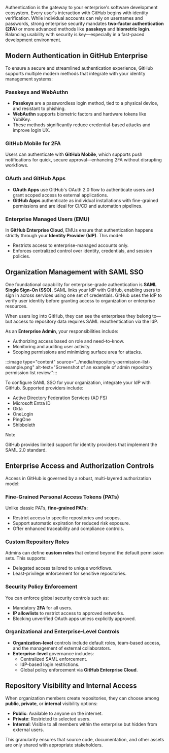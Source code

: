 Authentication is the gateway to your enterprise's software development ecosystem. Every user's interaction with GitHub begins with identity verification. While individual accounts can rely on usernames and passwords, strong enterprise security mandates **two-factor authentication (2FA)** or more advanced methods like **passkeys** and **biometric login**. Balancing usability with security is key—especially in a fast-paced development environment.

## Modern Authentication in GitHub Enterprise

To ensure a secure and streamlined authentication experience, GitHub supports multiple modern methods that integrate with your identity management systems:

### Passkeys and WebAuthn
- **Passkeys** are a passwordless login method, tied to a physical device, and resistant to phishing.
- **WebAuthn** supports biometric factors and hardware tokens like YubiKey.
- These methods significantly reduce credential-based attacks and improve login UX.

### GitHub Mobile for 2FA
Users can authenticate with **GitHub Mobile**, which supports push notifications for quick, secure approval—enhancing 2FA without disrupting workflows.

### OAuth and GitHub Apps
- **OAuth Apps** use GitHub's OAuth 2.0 flow to authenticate users and grant scoped access to external applications.
- **GitHub Apps** authenticate as individual installations with fine-grained permissions and are ideal for CI/CD and automation pipelines.

### Enterprise Managed Users (EMU)
In **GitHub Enterprise Cloud**, EMUs ensure that authentication happens strictly through your **Identity Provider (IdP)**. This model:
- Restricts access to enterprise-managed accounts only.
- Enforces centralized control over identity, credentials, and session policies.

## Organization Management with SAML SSO

One foundational capability for enterprise-grade authentication is **SAML Single Sign-On (SSO)**. SAML links your IdP with GitHub, enabling users to sign in across services using one set of credentials. GitHub uses the IdP to verify user identity before granting access to organization or enterprise resources.

When users log into GitHub, they can see the enterprises they belong to—but access to repository data requires SAML reauthentication via the IdP.

As an **Enterprise Admin**, your responsibilities include:
- Authorizing access based on role and need-to-know.
- Monitoring and auditing user activity.
- Scoping permissions and minimizing surface area for attacks.

:::image type="content" source="../media/repository-permission-list-example.png" alt-text="Screenshot of an example of admin repository permission list review.":::

To configure SAML SSO for your organization, integrate your IdP with GitHub. Supported providers include:
- Active Directory Federation Services (AD FS)
- Microsoft Entra ID
- Okta
- OneLogin
- PingOne
- Shibboleth

> [!NOTE]
> GitHub provides limited support for identity providers that implement the SAML 2.0 standard.

## Enterprise Access and Authorization Controls

Access in GitHub is governed by a robust, multi-layered authorization model:

### Fine-Grained Personal Access Tokens (PATs)
Unlike classic PATs, **fine-grained PATs**:
- Restrict access to specific repositories and scopes.
- Support automatic expiration for reduced risk exposure.
- Offer enhanced traceability and compliance controls.

### Custom Repository Roles
Admins can define **custom roles** that extend beyond the default permission sets. This supports:
- Delegated access tailored to unique workflows.
- Least-privilege enforcement for sensitive repositories.

### Security Policy Enforcement
You can enforce global security controls such as:
- Mandatory **2FA** for all users.
- **IP allowlists** to restrict access to approved networks.
- Blocking unverified OAuth apps unless explicitly approved.

### Organizational and Enterprise-Level Controls
- **Organization-level** controls include default roles, team-based access, and the management of external collaborators.
- **Enterprise-level** governance includes:
  - Centralized SAML enforcement.
  - IdP-based login restrictions.
  - Global policy enforcement via **GitHub Enterprise Cloud**.

## Repository Visibility and Internal Access

When organization members create repositories, they can choose among **public**, **private**, or **internal** visibility options:
- **Public**: Available to anyone on the internet.
- **Private**: Restricted to selected users.
- **Internal**: Visible to all members within the enterprise but hidden from external users.

This granularity ensures that source code, documentation, and other assets are only shared with appropriate stakeholders.
